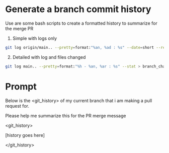 # Generate a branch commit history

Use are some bash scripts to create a formatted history to summarize for the merge PR

1. Simple with logs only

```bash
git log origin/main.. --pretty=format:"%an, %ad : %s" --date=short --reverse > branch_summary.txt
```

2. Detailed with log and files changed
```bash
git log main.. --pretty=format:"%h - %an, %ar : %s" --stat > branch_changes.txt
```


# Prompt

Below is the <git_history> of my current branch that i am making a pull request for.

Please help me summarize this for the PR merge message

<git_history>

[history goes here]

</git_history>